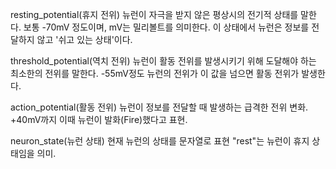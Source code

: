 resting_potential(휴지 전위)
뉴런이 자극을 받지 않은 평상시의 전기적 상태를 말한다.
보통 -70mV 정도이며, mV는 밀리볼트를 의미한다.
이 상태에서 뉴런은 정보를 전달하지 않고 '쉬고 있는 상태'이다.

threshold_potential(역치 전위)
뉴런이 활동 전위를 발생시키기 위해 도달해야 하는 최소한의 전위를 말한다.
-55mV정도
뉴런의 전위가 이 값을 넘으면 활동 전위가 발생한다.

action_potential(활동 전위)
뉴런이 정보를 전달할 때 발생하는 급격한 전위 변화.
+40mV까지
이때 뉴런이 발화(Fire)했다고 표현.

neuron_state(뉴런 상태)
현재 뉴런의 상태를 문자열로 표현
"rest"는 뉴런이 휴지 상태임을 의미.


